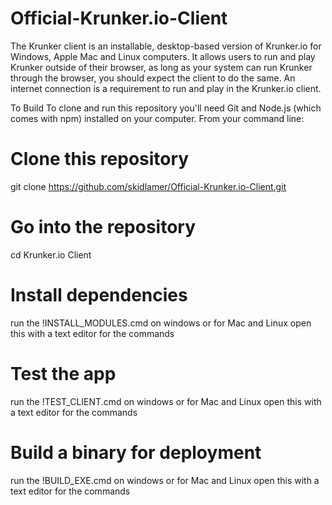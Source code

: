 # Official-Krunker.io-Client
The Krunker client is an installable, desktop-based version of Krunker.io for Windows, Apple Mac and Linux computers. It allows users to run and play Krunker outside of their browser, as long as your system can run Krunker through the browser, you should expect the client to do the same.  An internet connection is a requirement to run and play in the Krunker.io client.

To Build
To clone and run this repository you'll need Git and Node.js (which comes with npm) installed on your computer. From your command line:

# Clone this repository
git clone https://github.com/skidlamer/Official-Krunker.io-Client.git
# Go into the repository
cd Krunker.io Client
# Install dependencies
run the !INSTALL_MODULES.cmd on windows or for Mac and Linux open this with a text editor for the commands
# Test the app
run the !TEST_CLIENT.cmd on windows or for Mac and Linux open this with a text editor for the commands
# Build a binary for deployment
run the !BUILD_EXE.cmd on windows or for Mac and Linux open this with a text editor for the commands
